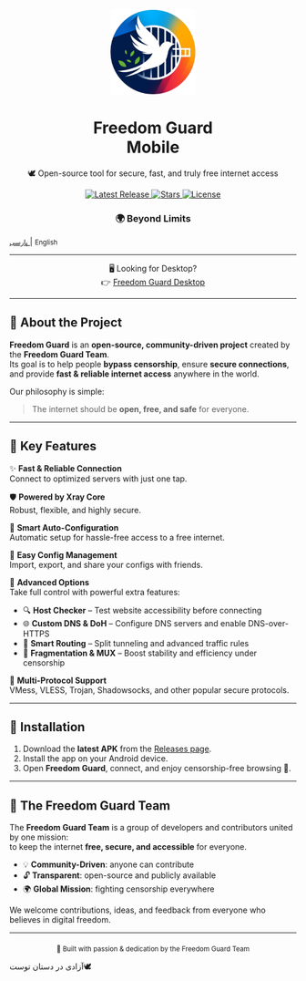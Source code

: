 <div align="center">
  <img src="https://raw.githubusercontent.com/Freedom-Guard/FG_MOBILE/refs/heads/main/assets/icon/ico.png" alt="Freedom Guard Mobile Logo" width="150" />

  <h1>Freedom Guard <br /> Mobile</h1>
  <p>🕊️ Open-source tool for secure, fast, and truly free internet access</p>

  <a href="https://github.com/Freedom-Guard/FG_MOBILE/releases">
    <img src="https://img.shields.io/github/v/release/Freedom-Guard/FG_MOBILE?style=for-the-badge&color=3fb950" alt="Latest Release">
  </a>
  <a href="https://github.com/Freedom-Guard/FG_MOBILE/stargazers">
    <img src="https://img.shields.io/github/stars/Freedom-Guard/FG_MOBILE?style=for-the-badge&color=facc15" alt="Stars">
  </a>
  <a href="https://github.com/Freedom-Guard/FG_MOBILE/blob/main/LICENSE">
    <img src="https://img.shields.io/github/license/Freedom-Guard/FG_MOBILE?style=for-the-badge&color=0ea5e9" alt="License">
  </a>

  <h3>🌍 Beyond Limits</h3>
</div>
<p>
    <a href="README-FA.md">
    <small>پارسی</small>
    </a>
        | 
    <small>English</small>
</p>

---

<div align="center">
  <p>🖥️ Looking for Desktop? <br>
  👉 <a href="https://github.com/Freedom-Guard/Freedom-Guard/">Freedom Guard Desktop</a></p>
</div>

---

## 🌟 About the Project
**Freedom Guard** is an **open-source, community-driven project** created by the **Freedom Guard Team**.  
Its goal is to help people **bypass censorship**, ensure **secure connections**, and provide **fast & reliable internet access** anywhere in the world.  

Our philosophy is simple:  
> The internet should be **open, free, and safe** for everyone.  

---

## 🔑 Key Features

✨ **Fast & Reliable Connection**  
Connect to optimized servers with just one tap.  

🛡️ **Powered by Xray Core**  
Robust, flexible, and highly secure.  

🔄 **Smart Auto-Configuration**  
Automatic setup for hassle-free access to a free internet.  

📂 **Easy Config Management**  
Import, export, and share your configs with friends.  

🧩 **Advanced Options**  
Take full control with powerful extra features:  

- 🔍 **Host Checker** – Test website accessibility before connecting  
- 🌐 **Custom DNS & DoH** – Configure DNS servers and enable DNS-over-HTTPS  
- 🔀 **Smart Routing** – Split tunneling and advanced traffic rules  
- 🧱 **Fragmentation & MUX** – Boost stability and efficiency under censorship  

🔐 **Multi-Protocol Support**  
VMess, VLESS, Trojan, Shadowsocks, and other popular secure protocols.  

---

## 📲 Installation

1. Download the **latest APK** from the [Releases page](https://github.com/Freedom-Guard/FG_MOBILE/releases).  
2. Install the app on your Android device.  
3. Open **Freedom Guard**, connect, and enjoy censorship-free browsing 🚀.  

---

## 🤝 The Freedom Guard Team
The **Freedom Guard Team** is a group of developers and contributors united by one mission:  
to keep the internet **free, secure, and accessible** for everyone.  

- 💡 **Community-Driven**: anyone can contribute  
- 🔓 **Transparent**: open-source and publicly available  
- 🌍 **Global Mission**: fighting censorship everywhere  

We welcome contributions, ideas, and feedback from everyone who believes in digital freedom.  

---

<div align="center">
  <sub>💙 Built with passion & dedication by the Freedom Guard Team</sub>
</div>

  آزادی در دستان توست🕊️

</div>
